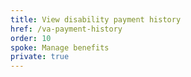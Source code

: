 ```yaml
---
title: View disability payment history
href: /va-payment-history
order: 10
spoke: Manage benefits
private: true
---
```

